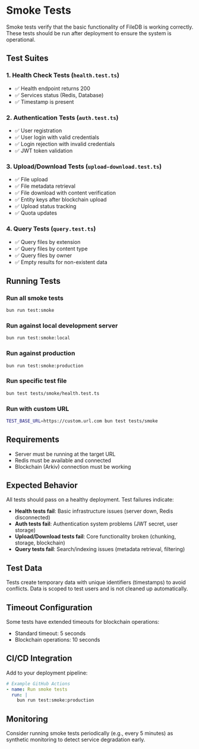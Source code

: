 # Smoke Tests

Smoke tests verify that the basic functionality of FileDB is working correctly. These tests should be run after deployment to ensure the system is operational.

## Test Suites

### 1. Health Check Tests (`health.test.ts`)
- ✅ Health endpoint returns 200
- ✅ Services status (Redis, Database)
- ✅ Timestamp is present

### 2. Authentication Tests (`auth.test.ts`)
- ✅ User registration
- ✅ User login with valid credentials
- ✅ Login rejection with invalid credentials
- ✅ JWT token validation

### 3. Upload/Download Tests (`upload-download.test.ts`)
- ✅ File upload
- ✅ File metadata retrieval
- ✅ File download with content verification
- ✅ Entity keys after blockchain upload
- ✅ Upload status tracking
- ✅ Quota updates

### 4. Query Tests (`query.test.ts`)
- ✅ Query files by extension
- ✅ Query files by content type
- ✅ Query files by owner
- ✅ Empty results for non-existent data

## Running Tests

### Run all smoke tests
```bash
bun run test:smoke
```

### Run against local development server
```bash
bun run test:smoke:local
```

### Run against production
```bash
bun run test:smoke:production
```

### Run specific test file
```bash
bun test tests/smoke/health.test.ts
```

### Run with custom URL
```bash
TEST_BASE_URL=https://custom.url.com bun test tests/smoke
```

## Requirements

- Server must be running at the target URL
- Redis must be available and connected
- Blockchain (Arkiv) connection must be working

## Expected Behavior

All tests should pass on a healthy deployment. Test failures indicate:

- **Health tests fail**: Basic infrastructure issues (server down, Redis disconnected)
- **Auth tests fail**: Authentication system problems (JWT secret, user storage)
- **Upload/Download tests fail**: Core functionality broken (chunking, storage, blockchain)
- **Query tests fail**: Search/indexing issues (metadata retrieval, filtering)

## Test Data

Tests create temporary data with unique identifiers (timestamps) to avoid conflicts. Data is scoped to test users and is not cleaned up automatically.

## Timeout Configuration

Some tests have extended timeouts for blockchain operations:
- Standard timeout: 5 seconds
- Blockchain operations: 10 seconds

## CI/CD Integration

Add to your deployment pipeline:

```yaml
# Example GitHub Actions
- name: Run smoke tests
  run: |
    bun run test:smoke:production
```

## Monitoring

Consider running smoke tests periodically (e.g., every 5 minutes) as synthetic monitoring to detect service degradation early.
